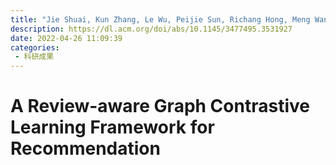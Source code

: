 ```yaml
---
title: "Jie Shuai, Kun Zhang, Le Wu, Peijie Sun, Richang Hong, Meng Wang, and Yong Li. 2022. A Review-aware Graph Contrastive Learning Framework for Recommendation. In Proceedings of the 45th International ACM SIGIR Conference on Research and Development in Information Retrieval (SIGIR '22). Association for Computing Machinery, New York, NY, USA, 1283–1293. "
description: https://dl.acm.org/doi/abs/10.1145/3477495.3531927
date: 2022-04-26 11:09:39
categories:
 - 科研成果
---
```

# A Review-aware Graph Contrastive Learning Framework for Recommendation